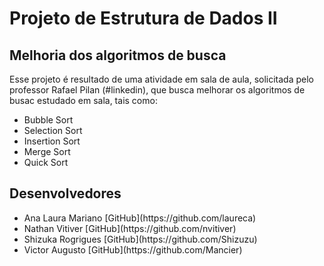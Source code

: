 # Projeto de Estrutura de Dados II 
## Melhoria dos algoritmos de busca
<p> 
    Esse projeto é resultado de uma atividade em sala de aula, solicitada pelo professor Rafael Pilan (#linkedin), que busca melhorar os algoritmos de busac estudado em sala, tais como:
     <ul>
        <li>Bubble Sort</li>
        <li>Selection Sort</li>
        <li>Insertion Sort</li>
        <li>Merge Sort</li>
        <li>Quick Sort</li>
     </ul>
</p>

## Desenvolvedores
<ul>
    <li> Ana Laura Mariano [GitHub](https://github.com/laureca) </li>
    <li> Nathan Vitiver [GitHub](https://github.com/nvitiver)</li>
    <li> Shizuka Rogrigues [GitHub](https://github.com/Shizuzu)</li>
    <li> Victor Augusto [GitHub](https://github.com/Mancier)</li>
</ul>
